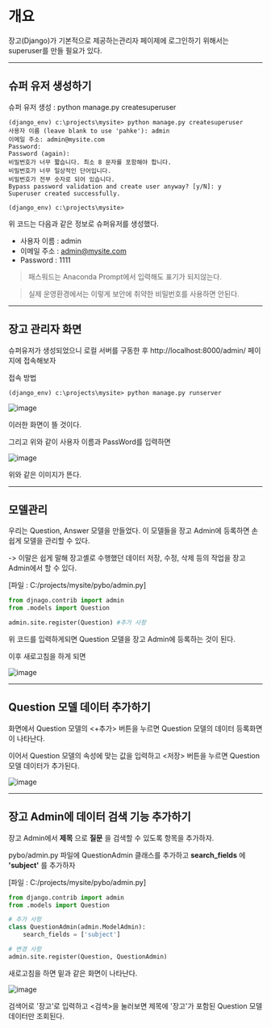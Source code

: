 # 개요

장고(Django)가 기본적으로 제공하는관리자 페이제에 로그인하기 위해서는 superuser를 만들 필요가 있다.

---
## 슈퍼 유저 생성하기

슈퍼 유저 생성 : python manage.py createsuperuser

~~~
(django_env) c:\projects\mysite> python manage.py createsuperuser
사용자 이름 (leave blank to use 'pahke'): admin
이메일 주소: admin@mysite.com
Password:
Password (again):
비밀번호가 너무 짧습니다. 최소 8 문자를 포함해야 합니다.
비밀번호가 너무 일상적인 단어입니다.
비밀번호가 전부 숫자로 되어 있습니다.
Bypass password validation and create user anyway? [y/N]: y
Superuser created successfully.

(django_env) c:\projects\mysite>
~~~

위 코드는 다음과 같은 정보로 슈퍼유저를 생성했다.

- 사용자 이름 : admin
- 이메일 주소 : admin@mysite.com
- Password : 1111

> 패스워드는 Anaconda Prompt에서 입력해도 표기가 되지않는다.

> 실제 운영환경에서는 이렇게 보안에 취약한 비밀번호를 사용하면 안된다.

---
## 장고 관리자 화면

슈퍼유저가 생성되었으니 로컬 서버를 구동한 후 http://localhost:8000/admin/ 페이지에 접속해보자

접속 방법
~~~
(django_env) c:\projects\mysite> python manage.py runserver
~~~

![image](https://user-images.githubusercontent.com/54052704/222899868-f6c35233-4da1-4fd4-872f-cb9a3eb4ed13.png)

이러한 화면이 뜰 것이다.

그리고 위와 같이 사용자 이름과 PassWord를 입력하면

![image](https://user-images.githubusercontent.com/54052704/222899952-888fa395-2106-43ea-8d90-51a2f642d141.png)

위와 같은 이미지가 뜬다.

---
## 모델관리

우리는 Question, Answer 모델을 만들었다. 이 모델들을 장고 Admin에 등록하면 손쉽게 모델을 관리할 수 있다.

-> 이말은 쉽게 말해 장고셸로 수행했던 데이터 저장, 수정, 삭제 등의 작업을 장고 Admin에서 할 수 있다.

[파일 : C:/projects/mysite/pybo/admin.py]
~~~python
from djnago.contrib import admin
from .models import Question

admin.site.register(Question) #추가 사항
~~~

위 코드를 입력하게되면 Question 모델을 장고 Admin에 등록하는 것이 된다.

이후 새로고침을 하게 되면

![image](https://user-images.githubusercontent.com/54052704/222960584-c69db229-e05f-49b0-8b88-98ba9884efce.png)

---
## Question 모델 데이터 추가하기

화면에서 Question 모델의 <+추가> 버튼을 누르면 Question 모델의 데이터 등록화면이 나타난다.

이어서 Question 모델의 속성에 맞는 값을 입력하고 <저장> 버튼을 누르면 Question 모델 데이터가 추가된다.

![image](https://user-images.githubusercontent.com/54052704/222960762-05867264-cac5-409a-8e71-e3a588ebdcc8.png)

---
## 장고 Admin에 데이터 검색 기능 추가하기

장고 Admin에서 __제목__ 으로 __질문__ 을 검색할 수 있도록 항목을 추가하자.

pybo/admin.py 파일에 QuestionAdmin 클래스를 추가하고 __search_fields__ 에 __'subject'__ 를 추가하자

[파일 : C:/projects/mysite/pybo/admin.py]
~~~python
from django.contrib import admin
from .models import Question

# 추가 사항
class QuestionAdmin(admin.ModelAdmin):
    search_fields = ['subject']

# 변경 사항
admin.site.register(Question, QuestionAdmin)
~~~

새로고침을 하면 밑과 같은 화면이 나타난다.

![image](https://user-images.githubusercontent.com/54052704/222961143-33fd3241-cc37-4c8a-83c7-011d7553c1af.png)

 검색어로 '장고'로 입력하고 <검색>을 눌러보면 제목에 '장고'가 포함된 Question 모델 데이터만 조회된다.
